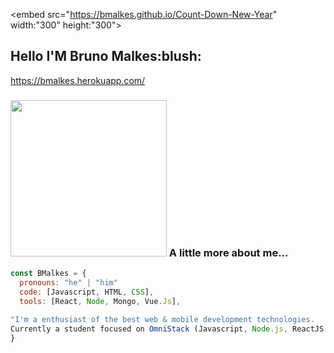 <embed src="https://bmalkes.github.io/Count-Down-New-Year" width:"300" height:"300">

<h2> Hello  I'M Bruno Malkes:blush:</h2>
 
 https://bmalkes.herokuapp.com/

### <img src="https://media.giphy.com/media/USV0ym3bVWQJJmNu3N/giphy.gif" width="250"> A little more about me... 
```javascript
const BMalkes = {
  pronouns: "he" | "him"
  code: [Javascript, HTML, CSS],
  tools: [React, Node, Mongo, Vue.Js],
  
"I'm a enthusiast of the best web & mobile development technologies.
Currently a student focused on OmniStack (Javascript, Node.js, ReactJS and React Native, Vue.Js)."
}
